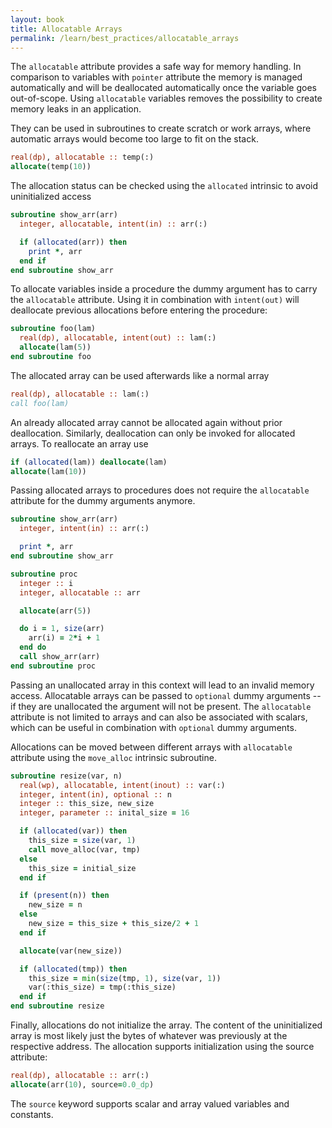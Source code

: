 ```yaml
---
layout: book
title: Allocatable Arrays
permalink: /learn/best_practices/allocatable_arrays
---
```


The ``allocatable`` attribute provides a safe way for memory handling.
In comparison to variables with ``pointer`` attribute the memory is managed
automatically and will be deallocated automatically once the variable goes
out-of-scope. Using ``allocatable`` variables removes the possibility to
create memory leaks in an application.

They can be used in subroutines to create scratch or work arrays, where
automatic arrays would become too large to fit on the stack.

```fortran
real(dp), allocatable :: temp(:)
allocate(temp(10))
```

The allocation status can be checked using the ``allocated`` intrinsic
to avoid uninitialized access

```fortran
subroutine show_arr(arr)
  integer, allocatable, intent(in) :: arr(:)

  if (allocated(arr)) then
    print *, arr
  end if
end subroutine show_arr
```

To allocate variables inside a procedure the dummy argument has to carry
the ``allocatable`` attribute. Using it in combination with ``intent(out)``
will deallocate previous allocations before entering the procedure:

```fortran
subroutine foo(lam)
  real(dp), allocatable, intent(out) :: lam(:)
  allocate(lam(5))
end subroutine foo
```

The allocated array can be used afterwards like a normal array

```fortran
real(dp), allocatable :: lam(:)
call foo(lam)
```

An already allocated array cannot be allocated again without prior deallocation.
Similarly, deallocation can only be invoked for allocated arrays. To reallocate
an array use

```fortran
if (allocated(lam)) deallocate(lam)
allocate(lam(10))
```

Passing allocated arrays to procedures does not require the ``allocatable`` attribute
for the dummy arguments anymore.

```fortran
subroutine show_arr(arr)
  integer, intent(in) :: arr(:)

  print *, arr
end subroutine show_arr

subroutine proc
  integer :: i
  integer, allocatable :: arr

  allocate(arr(5))

  do i = 1, size(arr)
    arr(i) = 2*i + 1
  end do
  call show_arr(arr)
end subroutine proc
```

Passing an unallocated array in this context will lead to an invalid memory access.
Allocatable arrays can be passed to ``optional`` dummy arguments -- if they are unallocated
the argument will not be present. The ``allocatable`` attribute is not limited to
arrays and can also be associated with scalars, which can be useful in combination
with ``optional`` dummy arguments.

Allocations can be moved between different arrays with ``allocatable`` attribute
using the ``move_alloc`` intrinsic subroutine.

```fortran
subroutine resize(var, n)
  real(wp), allocatable, intent(inout) :: var(:)
  integer, intent(in), optional :: n
  integer :: this_size, new_size
  integer, parameter :: inital_size = 16

  if (allocated(var)) then
    this_size = size(var, 1)
    call move_alloc(var, tmp)
  else
    this_size = initial_size
  end if

  if (present(n)) then
    new_size = n
  else
    new_size = this_size + this_size/2 + 1
  end if

  allocate(var(new_size))

  if (allocated(tmp)) then
    this_size = min(size(tmp, 1), size(var, 1))
    var(:this_size) = tmp(:this_size)
  end if
end subroutine resize
```

Finally, allocations do not initialize the array. The content of the uninitialized
array is most likely just the bytes of whatever was previously at the respective address.
The allocation supports initialization using the source attribute:

```fortran
real(dp), allocatable :: arr(:)
allocate(arr(10), source=0.0_dp)
```

The ``source`` keyword supports scalar and array valued variables and constants.
